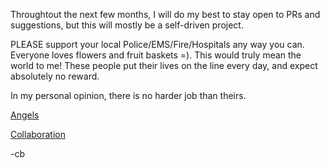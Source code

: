 Throughtout the next few months, I will do my best to stay open to PRs and suggestions, but this will mostly be a self-driven project.

PLEASE support your local Police/EMS/Fire/Hospitals any way you can. Everyone loves flowers and fruit baskets =). This would truly mean the world to me! These people put their lives on the line every day, and expect absolutely no reward.

In my personal opinion, there is no harder job than theirs.

[Angels](ANGELS.md)

[Collaboration](COLLABORATION.md)

-cb